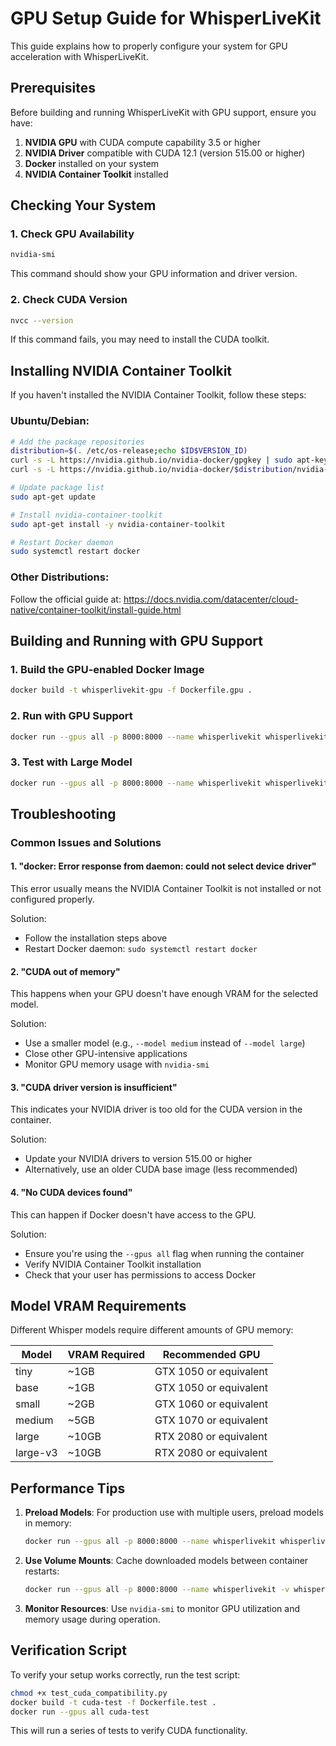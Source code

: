 # GPU Setup Guide for WhisperLiveKit

This guide explains how to properly configure your system for GPU acceleration with WhisperLiveKit.

## Prerequisites

Before building and running WhisperLiveKit with GPU support, ensure you have:

1. **NVIDIA GPU** with CUDA compute capability 3.5 or higher
2. **NVIDIA Driver** compatible with CUDA 12.1 (version 515.00 or higher)
3. **Docker** installed on your system
4. **NVIDIA Container Toolkit** installed

## Checking Your System

### 1. Check GPU Availability
```bash
nvidia-smi
```

This command should show your GPU information and driver version.

### 2. Check CUDA Version
```bash
nvcc --version
```

If this command fails, you may need to install the CUDA toolkit.

## Installing NVIDIA Container Toolkit

If you haven't installed the NVIDIA Container Toolkit, follow these steps:

### Ubuntu/Debian:
```bash
# Add the package repositories
distribution=$(. /etc/os-release;echo $ID$VERSION_ID)
curl -s -L https://nvidia.github.io/nvidia-docker/gpgkey | sudo apt-key add -
curl -s -L https://nvidia.github.io/nvidia-docker/$distribution/nvidia-docker.list | sudo tee /etc/apt/sources.list.d/nvidia-docker.list

# Update package list
sudo apt-get update

# Install nvidia-container-toolkit
sudo apt-get install -y nvidia-container-toolkit

# Restart Docker daemon
sudo systemctl restart docker
```

### Other Distributions:
Follow the official guide at: https://docs.nvidia.com/datacenter/cloud-native/container-toolkit/install-guide.html

## Building and Running with GPU Support

### 1. Build the GPU-enabled Docker Image
```bash
docker build -t whisperlivekit-gpu -f Dockerfile.gpu .
```

### 2. Run with GPU Support
```bash
docker run --gpus all -p 8000:8000 --name whisperlivekit whisperlivekit-gpu
```

### 3. Test with Large Model
```bash
docker run --gpus all -p 8000:8000 --name whisperlivekit whisperlivekit-gpu --model large-v3
```

## Troubleshooting

### Common Issues and Solutions

#### 1. "docker: Error response from daemon: could not select device driver"
This error usually means the NVIDIA Container Toolkit is not installed or not configured properly.

Solution:
- Follow the installation steps above
- Restart Docker daemon: `sudo systemctl restart docker`

#### 2. "CUDA out of memory"
This happens when your GPU doesn't have enough VRAM for the selected model.

Solution:
- Use a smaller model (e.g., `--model medium` instead of `--model large`)
- Close other GPU-intensive applications
- Monitor GPU memory usage with `nvidia-smi`

#### 3. "CUDA driver version is insufficient"
This indicates your NVIDIA driver is too old for the CUDA version in the container.

Solution:
- Update your NVIDIA drivers to version 515.00 or higher
- Alternatively, use an older CUDA base image (less recommended)

#### 4. "No CUDA devices found"
This can happen if Docker doesn't have access to the GPU.

Solution:
- Ensure you're using the `--gpus all` flag when running the container
- Verify NVIDIA Container Toolkit installation
- Check that your user has permissions to access Docker

## Model VRAM Requirements

Different Whisper models require different amounts of GPU memory:

| Model | VRAM Required | Recommended GPU |
|-------|---------------|------------------|
| tiny | ~1GB | GTX 1050 or equivalent |
| base | ~1GB | GTX 1050 or equivalent |
| small | ~2GB | GTX 1060 or equivalent |
| medium | ~5GB | GTX 1070 or equivalent |
| large | ~10GB | RTX 2080 or equivalent |
| large-v3 | ~10GB | RTX 2080 or equivalent |

## Performance Tips

1. **Preload Models**: For production use with multiple users, preload models in memory:
   ```bash
   docker run --gpus all -p 8000:8000 --name whisperlivekit whisperlivekit-gpu --model large-v3 --preloaded-model-count 2
   ```

2. **Use Volume Mounts**: Cache downloaded models between container restarts:
   ```bash
   docker run --gpus all -p 8000:8000 --name whisperlivekit -v whisperlivekit-cache:/root/.cache/huggingface/hub whisperlivekit-gpu
   ```

3. **Monitor Resources**: Use `nvidia-smi` to monitor GPU utilization and memory usage during operation.

## Verification Script

To verify your setup works correctly, run the test script:
```bash
chmod +x test_cuda_compatibility.py
docker build -t cuda-test -f Dockerfile.test .
docker run --gpus all cuda-test
```

This will run a series of tests to verify CUDA functionality.